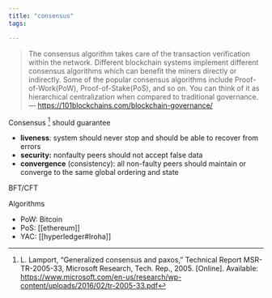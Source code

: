 ```yaml
---
title: "consensus"
tags: 

---
```


> The consensus algorithm takes care of the transaction verification within the network. Different blockchain systems implement different consensus algorithms which can benefit the miners directly or indirectly. Some of the popular consensus algorithms include Proof-of-Work(PoW), Proof-of-Stake(PoS), and so on.
> You can think of it as hierarchical centralization when compared to traditional governance. 
> — https://101blockchains.com/blockchain-governance/

Consensus [^7] should guarantee
- **liveness**: system should never stop and should be able to recover from errors
- **security:** nonfaulty peers should not accept false data
- **convergence** (consistency): all non-faulty peers should maintain or converge to the same global ordering and state


BFT/CFT

Algorithms
- PoW: Bitcoin
- PoS: [[ethereum]]
- YAC: [[hyperledger#Iroha]]


[^7]: L. Lamport, “Generalized consensus and paxos,” Technical Report MSR-TR-2005-33, Microsoft Research, Tech. Rep., 2005. [Online]. Available: https://www.microsoft.com/en-us/research/wp-content/uploads/2016/02/tr-2005-33.pdf